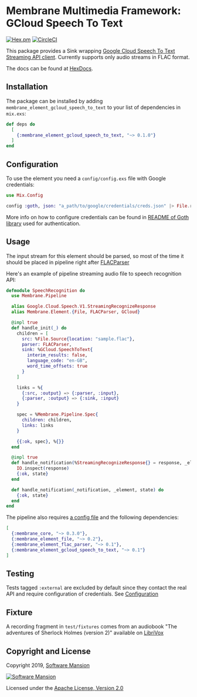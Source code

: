 # Membrane Multimedia Framework: GCloud Speech To Text

[![Hex.pm](https://img.shields.io/hexpm/v/membrane_element_gcloud_speech_to_text.svg)](https://hex.pm/packages/membrane_element_gcloud_speech_to_text)
[![CircleCI](https://circleci.com/gh/membraneframework/membrane-element-gcloud-speech-to-text.svg?style=svg)](https://circleci.com/gh/membraneframework/membrane-element-gcloud-speech-to-text)

This package provides a Sink wrapping [Google Cloud Speech To Text Streaming API client](https://hex.pm/packages/gcloud_speech_grpc).
Currently supports only audio streams in FLAC format.

The docs can be found at [HexDocs](https://hexdocs.pm/membrane_element_gcloud_speech_to_text).

## Installation

The package can be installed by adding `membrane_element_gcloud_speech_to_text` to your list of dependencies in `mix.exs`:

```elixir
def deps do
  [
    {:membrane_element_gcloud_speech_to_text, "~> 0.1.0"}
  ]
end
```

## Configuration

To use the element you need a `config/config.exs` file with Google credentials:

```elixir
use Mix.Config

config :goth, json: "a_path/to/google/credentials/creds.json" |> File.read!()
```

More info on how to configure credentials can be found in [README of Goth library](https://github.com/peburrows/goth#installation)
used for authentication.

## Usage

The input stream for this element should be parsed, so most of the time it should be
placed in pipeline right after [FLACParser](https://github.com/membraneframework/membrane-element-flac-parser)

Here's an example of pipeline streaming audio file to speech recognition API:

```elixir
defmodule SpeechRecognition do
  use Membrane.Pipeline

  alias Google.Cloud.Speech.V1.StreamingRecognizeResponse
  alias Membrane.Element.{File, FLACParser, GCloud}

  @impl true
  def handle_init(_) do
    children = [
      src: %File.Source{location: "sample.flac"},
      parser: FLACParser,
      sink: %GCloud.SpeechToText{
        interim_results: false,
        language_code: "en-GB",
        word_time_offsets: true
      }
    ]

    links = %{
      {:src, :output} => {:parser, :input},
      {:parser, :output} => {:sink, :input}
    }

    spec = %Membrane.Pipeline.Spec{
      children: children,
      links: links
    }

    {{:ok, spec}, %{}}
  end

  @impl true
  def handle_notification(%StreamingRecognizeResponse{} = response, _element, state) do
    IO.inspect(response)
    {:ok, state}
  end

  def handle_notification(_notification, _element, state) do
    {:ok, state}
  end
end
```

The pipeline also requires [a config file](#configuration) and the following dependencies:

```elixir
[
  {:membrane_core, "~> 0.3.0"},
  {:membrane_element_file, "~> 0.2"},
  {:membrane_element_flac_parser, "~> 0.1"},
  {:membrane_element_gcloud_speech_to_text, "~> 0.1"}
]
```

## Testing

Tests tagged `:external` are excluded by default since they contact the real API and require
configuration of credentials. See [Configuration](#configuration)

## Fixture

A recording fragment in `test/fixtures` comes from an audiobook
"The adventures of Sherlock Holmes (version 2)" available on [LibriVox](https://librivox.org/the-adventures-of-sherlock-holmes-by-sir-arthur-conan-doyle/)

## Copyright and License

Copyright 2019, [Software Mansion](https://swmansion.com/?utm_source=git&utm_medium=readme&utm_campaign=membrane-element-gcloud-speech-to-text)

[![Software Mansion](https://membraneframework.github.io/static/logo/swm_logo_readme.png)](https://swmansion.com/?utm_source=git&utm_medium=readme&utm_campaign=membrane-element-gcloud-speech-to-text)

Licensed under the [Apache License, Version 2.0](LICENSE)
